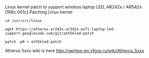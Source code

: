 Linux kernel patch to support wireless laptop LED, AR242x / AR542x [168c:001c]
Patching Linux kernel

    cd /usr/src/linux 

    wget https://atheros-ar242x-ar542x-wifi-laptop-led-support.googlecode.com/git/ath5kled-patch 

    patch -p0 < ath5kled-patch 

Atheros 5xxx wiki is here http://gentoo-en.vfose.ru/wiki/Atheros_5xxx 
